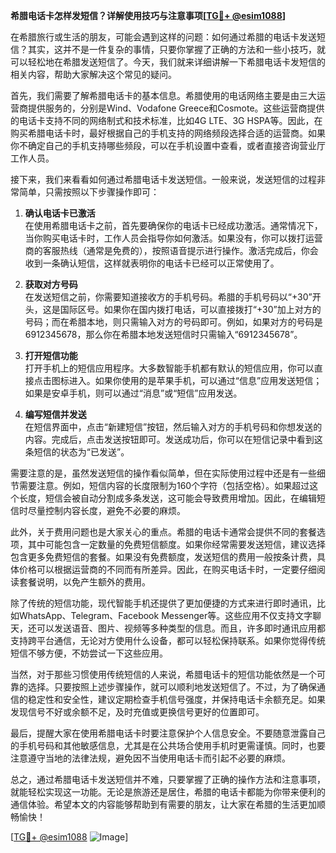 **希腊电话卡怎样发短信？详解使用技巧与注意事项[[TG💪+ @esim1088](https://t.me/s/esim1088)]**

在希腊旅行或生活的朋友，可能会遇到这样的问题：如何通过希腊的电话卡发送短信？其实，这并不是一件复杂的事情，只要你掌握了正确的方法和一些小技巧，就可以轻松地在希腊发送短信了。今天，我们就来详细讲解一下希腊电话卡发短信的相关内容，帮助大家解决这个常见的疑问。

首先，我们需要了解希腊电话卡的基本信息。希腊使用的电话网络主要是由三大运营商提供服务的，分别是Wind、Vodafone Greece和Cosmote。这些运营商提供的电话卡支持不同的网络制式和技术标准，比如4G LTE、3G HSPA等。因此，在购买希腊电话卡时，最好根据自己的手机支持的网络频段选择合适的运营商。如果你不确定自己的手机支持哪些频段，可以在手机设置中查看，或者直接咨询营业厅工作人员。

接下来，我们来看看如何通过希腊电话卡发送短信。一般来说，发送短信的过程非常简单，只需按照以下步骤操作即可：

1. **确认电话卡已激活**  
   在使用希腊电话卡之前，首先要确保你的电话卡已经成功激活。通常情况下，当你购买电话卡时，工作人员会指导你如何激活。如果没有，你可以拨打运营商的客服热线（通常是免费的），按照语音提示进行操作。激活完成后，你会收到一条确认短信，这样就表明你的电话卡已经可以正常使用了。

2. **获取对方号码**  
   在发送短信之前，你需要知道接收方的手机号码。希腊的手机号码以“+30”开头，这是国际区号。如果你在国内拨打电话，可以直接拨打“+30”加上对方的号码；而在希腊本地，则只需输入对方的号码即可。例如，如果对方的号码是6912345678，那么你在希腊本地发送短信时只需输入“6912345678”。

3. **打开短信功能**  
   打开手机上的短信应用程序。大多数智能手机都有默认的短信应用，你可以直接点击图标进入。如果你使用的是苹果手机，可以通过“信息”应用发送短信；如果是安卓手机，则可以通过“消息”或“短信”应用发送。

4. **编写短信并发送**  
   在短信界面中，点击“新建短信”按钮，然后输入对方的手机号码和你想发送的内容。完成后，点击发送按钮即可。发送成功后，你可以在短信记录中看到这条短信的状态为“已发送”。

需要注意的是，虽然发送短信的操作看似简单，但在实际使用过程中还是有一些细节需要注意。例如，短信内容的长度限制为160个字符（包括空格）。如果超过这个长度，短信会被自动分割成多条发送，这可能会导致费用增加。因此，在编辑短信时尽量控制内容长度，避免不必要的麻烦。

此外，关于费用问题也是大家关心的重点。希腊的电话卡通常会提供不同的套餐选项，其中可能包含一定数量的免费短信额度。如果你经常需要发送短信，建议选择包含更多免费短信的套餐。如果没有免费额度，发送短信的费用一般按条计费，具体价格可以根据运营商的不同而有所差异。因此，在购买电话卡时，一定要仔细阅读套餐说明，以免产生额外的费用。

除了传统的短信功能，现代智能手机还提供了更加便捷的方式来进行即时通讯，比如WhatsApp、Telegram、Facebook Messenger等。这些应用不仅支持文字聊天，还可以发送语音、图片、视频等多种类型的信息。而且，许多即时通讯应用都支持跨平台通信，无论对方使用什么设备，都可以轻松保持联系。如果你觉得传统短信不够方便，不妨尝试一下这些应用。

当然，对于那些习惯使用传统短信的人来说，希腊电话卡的短信功能依然是一个可靠的选择。只要按照上述步骤操作，就可以顺利地发送短信了。不过，为了确保通信的稳定性和安全性，建议定期检查手机信号强度，并保持电话卡余额充足。如果发现信号不好或余额不足，及时充值或更换信号更好的位置即可。

最后，提醒大家在使用希腊电话卡时要注意保护个人信息安全。不要随意泄露自己的手机号码和其他敏感信息，尤其是在公共场合使用手机时更需谨慎。同时，也要注意遵守当地的法律法规，避免因不当使用电话卡而引起不必要的麻烦。

总之，通过希腊电话卡发送短信并不难，只要掌握了正确的操作方法和注意事项，就能轻松实现这一功能。无论是旅游还是居住，希腊的电话卡都能为你带来便利的通信体验。希望本文的内容能够帮助到有需要的朋友，让大家在希腊的生活更加顺畅愉快！

[[TG💪+ @esim1088](https://t.me/s/esim1088) ![Image](https://i.postimg.cc/4NQfJmqS/Snipaste-2025-05-13-00-14-12.png)]